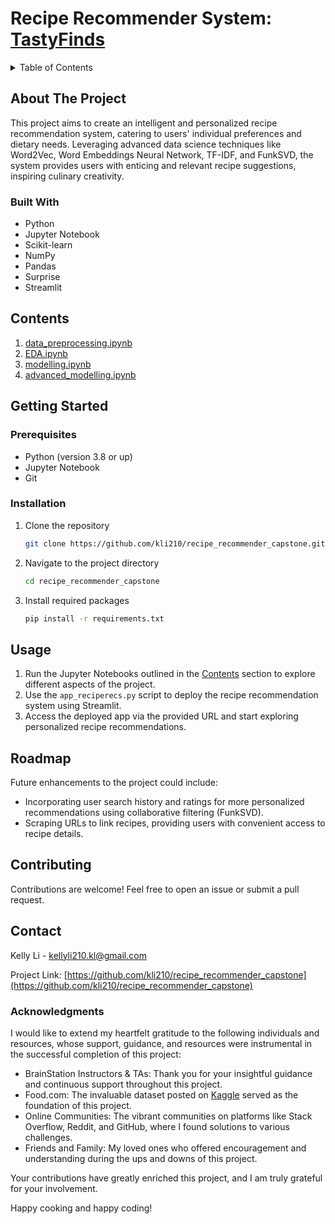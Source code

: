 # Recipe Recommender System: [TastyFinds](https://kellyli-tastyfinds.streamlit.app/)
<!-- TABLE OF CONTENTS -->
<details>
  <summary>Table of Contents</summary>
  <ol>
    <li>
      <a href="#about-the-project">About The Project</a>
      <ul>
        <li><a href="#built-with">Built With</a></li>
      </ul>
    </li>
    <li>
      <a href="#getting-started">Getting Started</a>
      <ul>
        <li><a href="#prerequisites">Prerequisites</a></li>
        <li><a href="#installation">Installation</a></li>
      </ul>
    </li>
    <li><a href="#usage">Usage</a></li>
    <li><a href="#roadmap">Roadmap</a></li>
    <li><a href="#contributing">Contributing</a></li>
    <li><a href="#contact">Contact</a></li>
    <li><a href="#acknowledgments">Acknowledgments</a></li>
  </ol>
</details>


## About The Project

This project aims to create an intelligent and personalized recipe recommendation system, catering to users' individual preferences and dietary needs. Leveraging advanced data science techniques like Word2Vec, Word Embeddings Neural Network, TF-IDF, and FunkSVD, the system provides users with enticing and relevant recipe suggestions, inspiring culinary creativity.

### Built With

- Python
- Jupyter Notebook
- Scikit-learn
- NumPy
- Pandas
- Surprise
- Streamlit

## Contents

1. [data_preprocessing.ipynb](https://github.com/kli210/recipe_recommender_capstone/blob/main/data_preprocessing.ipynb)
2. [EDA.ipynb](https://github.com/kli210/recipe_recommender_capstone/blob/main/EDA.ipynb)
3. [modelling.ipynb](https://github.com/kli210/recipe_recommender_capstone/blob/main/modelling.ipynb)
4. [advanced_modelling.ipynb](https://github.com/kli210/recipe_recommender_capstone/blob/main/advanced_modelling.ipynb)

## Getting Started

### Prerequisites

- Python (version 3.8 or up)
- Jupyter Notebook
- Git

### Installation

1. Clone the repository
   ```sh
   git clone https://github.com/kli210/recipe_recommender_capstone.git
   ```
2. Navigate to the project directory
   ```sh
   cd recipe_recommender_capstone
   ```
3. Install required packages
   ```sh
   pip install -r requirements.txt
   ```

## Usage

1. Run the Jupyter Notebooks outlined in the [Contents](#contents) section to explore different aspects of the project.
2. Use the `app_reciperecs.py` script to deploy the recipe recommendation system using Streamlit.
3. Access the deployed app via the provided URL and start exploring personalized recipe recommendations.

## Roadmap

Future enhancements to the project could include:

- Incorporating user search history and ratings for more personalized recommendations using collaborative filtering (FunkSVD).
- Scraping URLs to link recipes, providing users with convenient access to recipe details.

## Contributing

Contributions are welcome! Feel free to open an issue or submit a pull request.

## Contact

Kelly Li - kellyli210.kl@gmail.com

Project Link: [https://github.com/kli210/recipe_recommender_capstone](https://github.com/kli210/recipe_recommender_capstone)

### Acknowledgments

I would like to extend my heartfelt gratitude to the following individuals and resources, whose support, guidance, and resources were instrumental in the successful completion of this project:

- BrainStation Instructors & TAs: Thank you for your insightful guidance and continuous support throughout this project.
- Food.com: The invaluable dataset posted on [Kaggle](https://www.kaggle.com/datasets/shuyangli94/food-com-recipes-and-user-interactions?select=PP_users.csv) served as the foundation of this project.
- Online Communities: The vibrant communities on platforms like Stack Overflow, Reddit, and GitHub, where I found solutions to various challenges.
- Friends and Family: My loved ones who offered encouragement and understanding during the ups and downs of this project.

Your contributions have greatly enriched this project, and I am truly grateful for your involvement.

Happy cooking and happy coding!

